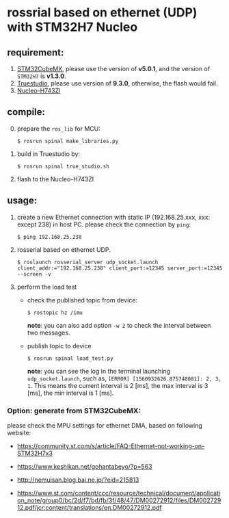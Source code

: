 # rossrial based on ethernet (UDP) with STM32H7 Nucleo

## requirement:

1. [STM32CubeMX](https://www.st.com/ja/development-tools/stm32cubemx.html), please use the version of **v5.0.1**, and the version of `STM32H7` is **v1.3.0**.
2. [Truestudio](https://www.st.com/ja/development-tools/truestudio.html), please use version of **9.3.0**, otherwise, the flash would fail.
3. [Nucleo-H743ZI](https://www.st.com/ja/evaluation-tools/nucleo-h743zi.html)

## compile:

0. prepare the `ros_lib` for MCU:

   ```
   $ rosrun spinal make_libraries.py
   ```

1. build in Truestudio by:

   ```
   $ rosrun spinal true_studio.sh
   ```

2. flash to the Nucleo-H743ZI

## usage:

1. create a new Ethernet connection with static IP (192.168.25.xxx, xxx: except 238) in host PC.
   please check the connection by `ping`:

   ```
   $ ping 192.168.25.238
   ```

2. rosserial based on ethernet UDP.

   ```
   $ roslaunch rosserial_server udp_socket.launch client_addr:="192.168.25.238" client_port:=12345 server_port:=12345  --screen -v
   ```

3. perform the load test

   - check the published topic from device:

      ```
      $ rostopic hz /imu
      ```

      **note**: you can also add option `-w 2` to check the interval between two messages.

   - publish topic to device

      ```
      $ rosrun spinal load_test.py
      ```

      **note**: you can see the log in the terminal launching `udp_socket.launch`, such as, `[ERROR] [1560932626.875748081]: 2, 3, 1`. This means the current interval is 2 [ms], the max interval is 3 [ms], the min interval is 1 [ms].


### Option: generate from STM32CubeMX:
please check the MPU settings for ethernet DMA, based on following website:

- https://community.st.com/s/article/FAQ-Ethernet-not-working-on-STM32H7x3

- https://www.keshikan.net/gohantabeyo/?p=563

- http://nemuisan.blog.bai.ne.jp/?eid=215813

- https://www.st.com/content/ccc/resource/technical/document/application_note/group0/bc/2d/f7/bd/fb/3f/48/47/DM00272912/files/DM00272912.pdf/jcr:content/translations/en.DM00272912.pdf
